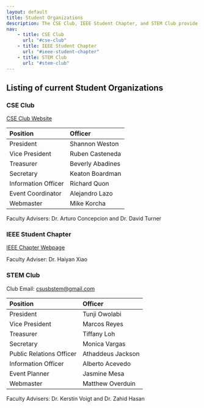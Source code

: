 ```yaml
---
layout: default
title: Student Organizations
description: The CSE Club, IEEE Student Chapter, and STEM Club provide academic and professional opportunities to students in the School of Computer Science and Engineering.
nav:
    - title: CSE Club
      url: "#cse-club"
    - title: IEEE Student Chapter
      url: "#ieee-student-chapter"
    - title: STEM Club
      url: "#stem-club"
---
```


## Listing of current __Student Organizations__

### CSE Club

[CSE Club Website](http://cse-club.com/)

| Position            | Officer          |
|:--------------------|:-----------------|
| President           | Shannon Weston   |
| Vice President      | Ruben Casteneda  |
| Treasurer           | Beverly Abadines |
| Secretary           | Keaton Boardman  |
| Information Officer | Richard Quon     |
| Event Coordinator   | Alejandro Lazo   |
| Webmaster           | Mike Korcha      |

Faculty Advisers: Dr. Arturo Concepcion and Dr. David Turner

### IEEE Student Chapter

[IEEE Chapter Webpage](http://sites.ieee.org/sb-csusb/)

Faculty Adviser: Dr. Haiyan Xiao

### STEM Club

Club Email: csusbstem@gmail.com

| Position                 | Officer           |
|:-------------------------|:------------------|
| President                | Tunji Owolabi     |
| Vice President           | Marcos Reyes      |
| Treasurer                | Tiffany Loh       |
| Secretary                | Monica Vargas     |
| Public Relations Officer | Athaddeus Jackson |
| Information Officer      | Alberto Acevedo   |
| Event Planner            | Jasmine Mesa      |
| Webmaster                | Matthew Overduin  |

Faculty Advisers: Dr. Kerstin Voigt and Dr. Zahid Hasan
